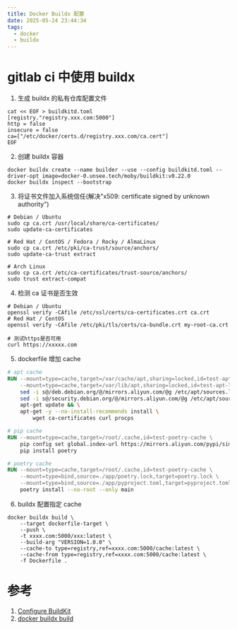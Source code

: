 ```yaml
---
title: Docker Buildx 配置
date: 2025-05-24 23:44:34
tags:
  - docker
  - buildx
---
```


# gitlab ci 中使用 buildx

1. 生成 buildx 的私有仓库配置文件

```shell
cat << EOF > buildkitd.toml
[registry."registry.xxx.com:5000"]
http = false
insecure = false
ca=["/etc/docker/certs.d/registry.xxx.com/ca.cert"]
EOF
```

2. 创建 buildx 容器

```shell
docker buildx create --name builder --use --config buildkitd.toml --driver-opt image=docker-0.unsee.tech/moby/buildkit:v0.22.0
docker buildx inspect --bootstrap
```

3. 将证书文件加入系统信任(解决"x509: certificate signed by unknown authority")

```shell
# Debian / Ubuntu
sudo cp ca.crt /usr/local/share/ca-certificates/
sudo update-ca-certificates

# Red Hat / CentOS / Fedora / Rocky / AlmaLinux
sudo cp ca.crt /etc/pki/ca-trust/source/anchors/
sudo update-ca-trust extract

# Arch Linux
sudo cp ca.crt /etc/ca-certificates/trust-source/anchors/
sudo trust extract-compat

```

4. 检测 ca 证书是否生效

```shell
# Debian / Ubuntu
openssl verify -CAfile /etc/ssl/certs/ca-certificates.crt ca.crt
# Red Hat / CentOS
openssl verify -CAfile /etc/pki/tls/certs/ca-bundle.crt my-root-ca.crt

# 测试https是否可用
curl https://xxxxx.com
```

5. dockerfile 增加 cache

```dockerfile
# apt cache
RUN --mount=type=cache,target=/var/cache/apt,sharing=locked,id=test-apt-cache \
    --mount=type=cache,target=/var/lib/apt,sharing=locked,id=test-apt-lib \
    sed -i s@/deb.debian.org/@/mirrors.aliyun.com/@g /etc/apt/sources.list && \
    sed -i s@/security.debian.org/@/mirrors.aliyun.com/@g /etc/apt/sources.list && \
    apt-get update && \
    apt-get -y --no-install-recommends install \
        wget ca-certificates curl procps

# pip cache
RUN --mount=type=cache,target=/root/.cache,id=test-poetry-cache \
    pip config set global.index-url https://mirrors.aliyun.com/pypi/simple && \
    pip install poetry

# poetry cache
RUN --mount=type=cache,target=/root/.cache,id=test-poetry-cache \
    --mount=type=bind,source=./app/poetry.lock,target=poetry.lock \
    --mount=type=bind,source=./app/pyproject.toml,target=pyproject.toml \
    poetry install --no-root --only main

```

6. buildx 配置指定 cache

```shell
docker buildx build \
    --target dockerfile-target \
    --push \
    -t xxxx.com:5000/xxx:latest \
    --build-arg "VERSION=1.0.0" \
    --cache-to type=registry,ref=xxxx.com:5000/cache:latest \
    --cache-from type=registry,ref=xxxx.com:5000/cache:latest \
    -f Dockerfile .
```

# 参考

1. [Configure BuildKit](https://docs.docker.com/build/buildkit/configure/)
2. [docker buildx build](https://docs.docker.com/reference/cli/docker/buildx/build/)
